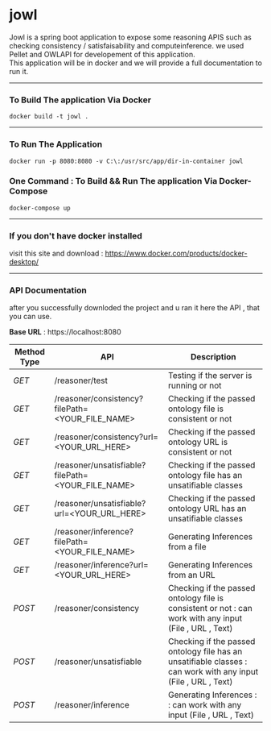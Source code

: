 # jowl

<summary>Jowl is a spring boot application to expose some reasoning APIS such as 
checking consistency / satisfaisability and computeinference.
we used Pellet and OWLAPI for developement of this application.</summary>
This application will be in docker and we will provide a full documentation to run it.

----------------
### To Build The application Via Docker

```
docker build -t jowl .
```
----------------
### To Run The Application
```
docker run -p 8080:8080 -v C:\:/usr/src/app/dir-in-container jowl
```
### One Command : To Build && Run The application Via Docker-Compose
```
docker-compose up
```
----------------
### If you don't have docker installed
visit this site and download : https://www.docker.com/products/docker-desktop/

----------------
### API Documentation
after you successfully downloded the project and u ran it 
here the API , that you can use. 

__Base URL__ : https://localhost:8080

| Method Type | API  | Description |
| -------- | -------- | -------- |
| _GET_ | /reasoner/test | Testing if the server is running or not |
| _GET_ | /reasoner/consistency?filePath=<YOUR_FILE_NAME> | Checking if the passed ontology file is consistent or not |
| _GET_ | /reasoner/consistency?url=<YOUR_URL_HERE> | Checking if the passed ontology URL is consistent or not |
| _GET_ | /reasoner/unsatisfiable?filePath=<YOUR_FILE_NAME> | Checking if the passed ontology file has an unsatifiable classes |
| _GET_ | /reasoner/unsatisfiable?url=<YOUR_URL_HERE> | Checking if the passed ontology URL has an unsatifiable classes |
| _GET_ | /reasoner/inference?filePath=<YOUR_FILE_NAME> | Generating Inferences from a file |
| _GET_ | /reasoner/inference?url=<YOUR_URL_HERE> | Generating Inferences from an URL |
| _POST_ | /reasoner/consistency | Checking if the passed ontology file is consistent or not : can work with any input  (File , URL , Text) |
| _POST_ | /reasoner/unsatisfiable | Checking if the passed ontology file has an unsatifiable classes : can work with any input  (File , URL , Text) |
| _POST_ | /reasoner/inference | Generating Inferences : : can work with any input  (File , URL , Text) |